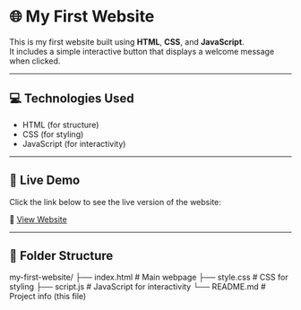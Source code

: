 # 🌐 My First Website

This is my first website built using **HTML**, **CSS**, and **JavaScript**.  
It includes a simple interactive button that displays a welcome message when clicked.

----------------

## 💻 Technologies Used
- HTML (for structure)
- CSS (for styling)
- JavaScript (for interactivity)

-----------------

## 🚀 Live Demo
Click the link below to see the live version of the website:

🔗 [View Website](https://your-username.github.io/my-first-website)

------------------

## 📁 Folder Structure
my-first-website/
├── index.html # Main webpage
├── style.css # CSS for styling
├── script.js # JavaScript for interactivity
└── README.md # Project info (this file)

